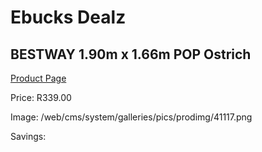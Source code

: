 
# Ebucks Dealz
## BESTWAY 1.90m x 1.66m POP Ostrich
[Product Page](https://www.ebucks.com/web/shop/productSelected.do?prodId=1233112291&catId=714965764)

Price: R339.00

Image: /web/cms/system/galleries/pics/prodimg/41117.png

Savings: 


	